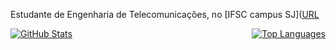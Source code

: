 Estudante de Engenharia de Telecomunicações, no [IFSC campus SJ]([URL](https://www.ifsc.edu.br/web/campus-sao-jose)
<div style="display: flex; justify-content: space-between;">
  <a href="https://github.com/faustocristiano/">
    <img style="flex: 49%;" src="https://github-readme-stats.vercel.app/api?username=faustocristiano&show_icons=true&theme=dracula&count_private=true" alt="GitHub Stats" />
  </a>
  <a href="https://github.com/faustocristiano/">
    <img style="flex: 49%;" src="https://github-readme-stats.vercel.app/api/top-langs/?username=faustocristiano&layout=compact" alt="Top Languages" />
  </a>
</div>

